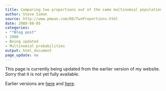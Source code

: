 ```yaml
---
title: Comparing two proportions out of the same multinomial population
author: Steve Simon
source: http://www.pmean.com/08/TwoProportions.html
date: 2008-08-05
categories:
- "*Blog post"
- 2008
- Being updated
- Multinomial probabilities
output: html_document
page_update: no
---
```


This page is currently being updated from the earlier version of my website. Sorry that it is not yet fully available.

<!---More--->

Earlier versions are [here][sim1] and [here][sim2].

[sim1]: http://www.pmean.com/08/TwoProportions.html
[sim2]: http://new.pmean.com/two-proportions/
